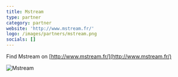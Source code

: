 ```yaml
---
title: Mstream
type: partner
category: partner
website: 'http://www.mstream.fr/'
logo: /images/partners/mstream.png
socials: []
---
```


Find Mstream on [http://www.mstream.fr/](http://www.mstream.fr/)

![Mstream](/images/partners/mstream.png)
